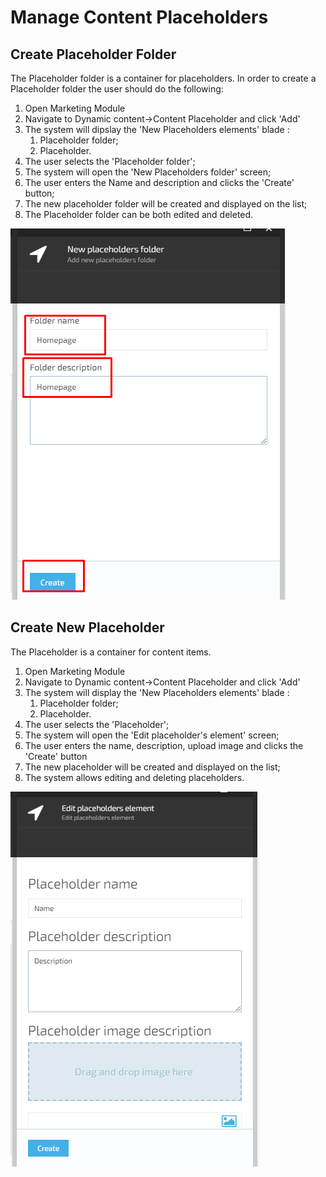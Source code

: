 # Manage Content Placeholders

## Create Placeholder Folder

The Placeholder folder is a container for placeholders. In order to create a Placeholder folder the user should do the following:

1. Open Marketing Module
1. Navigate to Dynamic content->Content Placeholder and click 'Add'
1. The system will dipslay the 'New Placeholders elements' blade :
     1. Placeholder folder;
     1. Placeholder.
1. The user selects the 'Placeholder folder';
1. The system will open the 'New Placeholders folder' screen;
1. The user enters the Name and description and clicks the 'Create' button;
1. The new placeholder folder will be created and displayed on the list;
1. The Placeholder folder can be both edited and deleted.

![Fig. Placeholder Folder](media/screen-new-placeholderfolder.png)

## Create New Placeholder

The Placeholder is a container for content items. 

1. Open Marketing Module
1. Navigate to Dynamic content->Content Placeholder and click 'Add'
1. The system will display the 'New Placeholders elements' blade :
     1. Placeholder folder;
     1. Placeholder.
1. The user selects the 'Placeholder';
1. The system will open the 'Edit placeholder's element' screen;
1. The user enters the name, description, upload image and clicks the 'Create' button
1. The new placeholder will be created and displayed on the list;
1. The system allows editing and deleting placeholders.

![Fig. New Placeholder](media/screen-placeholder.png)